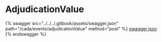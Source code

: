 # AdjudicationValue

{% swagger src="../../../.gitbook/assets/swagger.json" path="/cada/events/adjudicationValue" method="post" %}
[swagger.json](../../../.gitbook/assets/swagger.json)
{% endswagger %}
